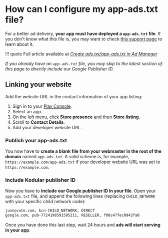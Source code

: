 # How can I configure my app-ads.txt file?

For a better ad delivery, **your app must have deployed a `app-ads.txt` file**. If you don't know what this file is,
you may want to check [this support page](https://support.google.com/admanager/answer/7544382) to learn about it.

!!! quote
    Full article available at [_Create ads.txt/app-ads.txt in Ad Manager_](https://support.google.com/admanager/answer/7544382)

_If you already have an `app-ads.txt` file, you may skip to the latest section of this page to directly include our
Google Publisher ID._

## Linking your website

Add the website URL in the contact information of your app listing:

1. Sign in to your [Play Console](https://play.google.com/apps/publish/signup/).
2. Select an app.
3. On the left menu, click **Store presence** and then **Store listing**.
4. Scroll to **Contact Details**.
5. Add your developer website URL.

### Publish your app-ads.txt

You now have to **create a blank file from your webmaster in the root of the domain** named `app-ads.txt`. A valid scheme
is, for example, `https://example.com/app-ads.txt` if your developer website URL was set to `https://example.com`.

### Include Kodular publisher ID

Now you have to **include our Google publisher ID in your file**. Open your `app-ads.txt` file, and append the
following lines (replacing `CHILD_NETWORK` with your specific child network code):

```txt
junnovate.com, kcn-CHILD_NETWORK, DIRECT
google.com, pub-7724198591595211, RESELLER, f08c47fec0942fa0
```

Once you have done this last step, wait 24 hours and **ads will start serving in your app**.
